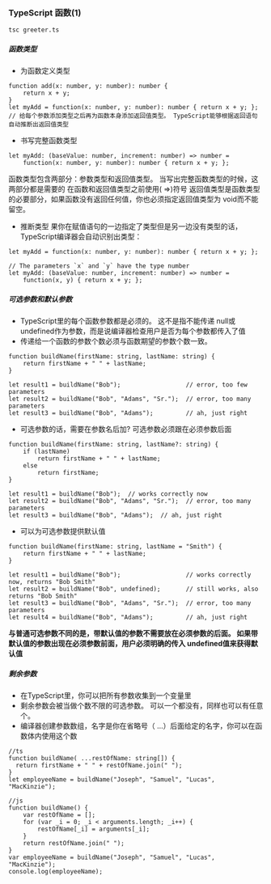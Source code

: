 ### TypeScript  函数(1)
`tsc greeter.ts`


##### 函数类型
* 为函数定义类型
```
function add(x: number, y: number): number {
    return x + y;
}
let myAdd = function(x: number, y: number): number { return x + y; };
// 给每个参数添加类型之后再为函数本身添加返回值类型。 TypeScript能够根据返回语句自动推断出返回值类型
```
 * 书写完整函数类型
```
let myAdd: (baseValue: number, increment: number) => number =
    function(x: number, y: number): number { return x + y; };
```
函数类型包含两部分：参数类型和返回值类型。 当写出完整函数类型的时候，这两部分都是需要的
在函数和返回值类型之前使用( =>)符号
返回值类型是函数类型的必要部分，如果函数没有返回任何值，你也必须指定返回值类型为 void而不能留空。
* 推断类型
果你在赋值语句的一边指定了类型但是另一边没有类型的话，TypeScript编译器会自动识别出类型：


```// myAdd has the full function type
let myAdd = function(x: number, y: number): number { return x + y; };

// The parameters `x` and `y` have the type number
let myAdd: (baseValue: number, increment: number) => number =
    function(x, y) { return x + y; };
```
##### 可选参数和默认参数
* TypeScript里的每个函数参数都是必须的。 这不是指不能传递 null或undefined作为参数，而是说编译器检查用户是否为每个参数都传入了值
* 传递给一个函数的参数个数必须与函数期望的参数个数一致。
```
function buildName(firstName: string, lastName: string) {
    return firstName + " " + lastName;
}

let result1 = buildName("Bob");                  // error, too few parameters
let result2 = buildName("Bob", "Adams", "Sr.");  // error, too many parameters
let result3 = buildName("Bob", "Adams");         // ah, just right
```

* 可选参数的话，需要在参数名后加?
可选参数必须跟在必须参数后面
```
function buildName(firstName: string, lastName?: string) {
    if (lastName)
        return firstName + " " + lastName;
    else
        return firstName;
}

let result1 = buildName("Bob");  // works correctly now
let result2 = buildName("Bob", "Adams", "Sr.");  // error, too many parameters
let result3 = buildName("Bob", "Adams");  // ah, just right
```
* 可以为可选参数提供默认值
```
function buildName(firstName: string, lastName = "Smith") {
    return firstName + " " + lastName;
}

let result1 = buildName("Bob");                  // works correctly now, returns "Bob Smith"
let result2 = buildName("Bob", undefined);       // still works, also returns "Bob Smith"
let result3 = buildName("Bob", "Adams", "Sr.");  // error, too many parameters
let result4 = buildName("Bob", "Adams");         // ah, just right
```
**与普通可选参数不同的是，带默认值的参数不需要放在必须参数的后面。 如果带默认值的参数出现在必须参数前面，用户必须明确的传入 undefined值来获得默认值**

##### 剩余参数
* 在TypeScript里，你可以把所有参数收集到一个变量里
* 剩余参数会被当做个数不限的可选参数。 可以一个都没有，同样也可以有任意个。 
* 编译器创建参数数组，名字是你在省略号（ ...）后面给定的名字，你可以在函数体内使用这个数
```
//ts
function buildName( ...restOfName: string[]) {
  return firstName + " " + restOfName.join(" ");
}
let employeeName = buildName("Joseph", "Samuel", "Lucas", "MacKinzie");
```
```
//js
function buildName() {
    var restOfName = [];
    for (var _i = 0; _i < arguments.length; _i++) {
        restOfName[_i] = arguments[_i];
    }
    return restOfName.join(" ");
}
var employeeName = buildName("Joseph", "Samuel", "Lucas", "MacKinzie");
console.log(employeeName);
```





















